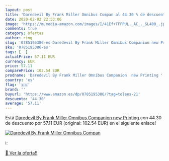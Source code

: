 ```yaml
---
layout: post
title: 'Daredevil By Frank Miller Omnibus Compan al 44.30 % de descuento'
date: 2020-02-02 22:53:06
image: 'https://m.media-amazon.com/images/I/41Ef+TFFPUL._AC_._SL400_.jpg'
comments: true
category: ofertas
author: ring
slug: '0785195386-es Daredevil By Frank Miller Omnibus Companion new Printing'
sku: '0785195386-es'
tags: [  ]
actualPrice: 57.11 EUR
currency: EUR
price: 57.11
comparePrice: 102.54 EUR
prodname: 'Daredevil By Frank Miller Omnibus Companion  new Printing '
country: 'es'
flag: '🇪🇸'
brand: ''
buyurl: 'https://www.amazon.es/dp/0785195386/?tag=tolees-21'
descuento: '44.30'
average: '57.11'
---
```


Está [Daredevil By Frank Miller Omnibus Companion  new Printing ](https://www.amazon.es/dp/0785195386/?tag=tolees-21) con 44.30 de descuento por 57.11 EUR (original: 102.54 EUR) en el siguiente enlace!

[![Daredevil By Frank Miller Omnibus Compan](https://m.media-amazon.com/images/I/41Ef+TFFPUL._AC_._SL400_.jpg)](https://www.amazon.es/dp/0785195386/?tag=tolees-21)

ℹ️:


[🛒 Ver la oferta!!](https://www.amazon.es/dp/0785195386/?tag=tolees-21)
